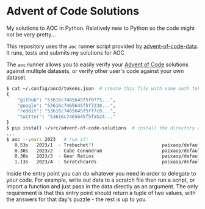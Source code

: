 # Advent of Code Solutions

My solutions to AOC in Python. Relatively new to Python so the code might not be very pretty...

This repository uses the `aoc` runner script provided by [advent-of-code-data](https://github.com/wimglenn/advent-of-code-data). 
It runs, tests and submits my solutions for AOC

The `aoc` runner allows you to easily verify your [Advent of Code](https://adventofcode.com/) solutions against multiple datasets, or verify other user's code against your own dataset.

```bash
$ cat ~/.config/aocd/tokens.json  # create this file with some auth tokens
{
    "github": "53616c7465645f5f0775...",
    "google": "53616c7465645f5f7238...",
    "reddit": "53616c7465645f5ff7c8...",
    "twitter": "53616c7465645f5fa524..."
}
$ pip install ~/src/advent-of-code-solutions  # install the directory which contains your setup.py file
...
$ aoc --years 2023   # run it!
   0.53s   2023/1  - Trebuchet?!                         paixaop/default   ✔ part a: 55971             ✔ part b: 54719 
   0.30s   2023/2  - Cube Conundrum                      paixaop/default   ✔ part a: 2285              ✔ part b: 77021 
   0.30s   2023/3  - Gear Ratios                         paixaop/default   ✔ part a: 550934            ✔ part b: 81997870
   1.13s   2023/4  - Scratchcards                        paixaop/default   ✔ part a: 26426             ✔ part b: 6227972    
```

Inside the entry point you can do whatever you need in order to delegate to your code. For example, write out data to a scratch file then run a script, or import a function and just pass in the data directly as an argument. The only requirement is that this entry point should return a tuple of two values, with the answers for that day's puzzle - the rest is up to you.
